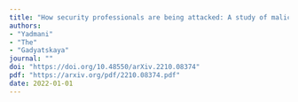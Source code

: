 ```yaml
---
title: "How security professionals are being attacked: A study of malicious CVE proof of concept exploits in GitHub"
authors: 
- "Yadmani"
- "The"
- "Gadyatskaya"
journal: ""
doi: "https://doi.org/10.48550/arXiv.2210.08374"
pdf: "https://arxiv.org/pdf/2210.08374.pdf"
date: 2022-01-01
---
```


